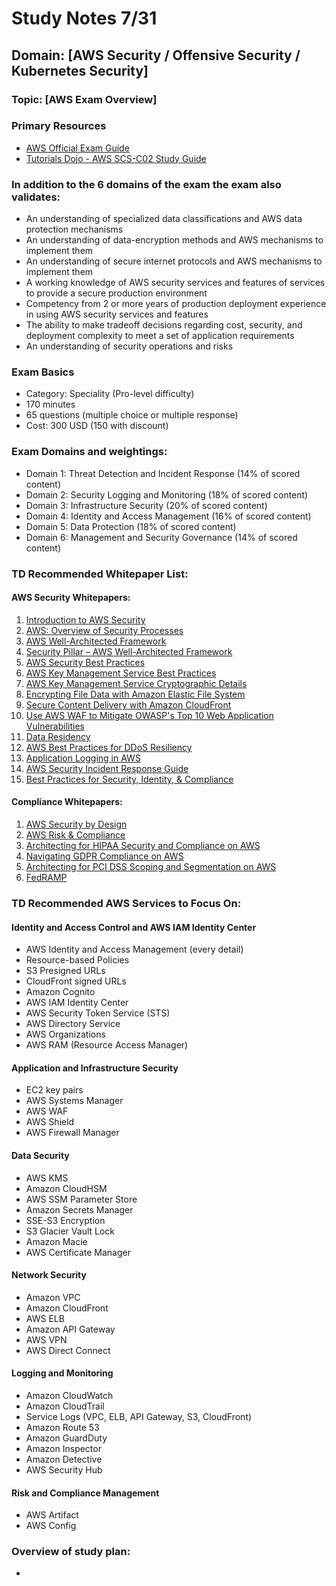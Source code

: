 # Study Notes 7/31

## Domain: [AWS Security / Offensive Security / Kubernetes Security]

### Topic: [AWS Exam Overview]

### Primary Resources
- [AWS Official Exam Guide](https://d1.awsstatic.com/onedam/marketing-channels/website/aws/en_US/certification/approved/pdfs/docs-security-spec/AWS-Certified-Security-Specialty_Exam-Guide.pdf)
- [Tutorials Dojo - AWS SCS-C02 Study Guide](./Tutorials-Dojo-Study-Guide-AWS-Certified-Security-Specialty-2024-04-18-zrgfrm.pdf)

### In addition to the 6 domains of the exam the exam also validates:
- An understanding of specialized data classifications and AWS data protection mechanisms
- An understanding of data-encryption methods and AWS mechanisms to implement them
- An understanding of secure internet protocols and AWS mechanisms to implement them
- A working knowledge of AWS security services and features of services to provide a secure production environment
- Competency from 2 or more years of production deployment experience in using AWS security services and features
- The ability to make tradeoff decisions regarding cost, security, and deployment complexity to meet a set of application requirements
- An understanding of security operations and risks 

### Exam Basics
- Category: Speciality (Pro-level difficulty)
- 170 minutes
- 65 questions (multiple choice or multiple response)
- Cost: 300 USD (150 with discount)

### Exam Domains and weightings:
- Domain 1: Threat Detection and Incident Response (14% of scored content)
- Domain 2: Security Logging and Monitoring (18% of scored content)
- Domain 3: Infrastructure Security (20% of scored content)
- Domain 4: Identity and Access Management (16% of scored content)
- Domain 5: Data Protection (18% of scored content)
- Domain 6: Management and Security Governance (14% of scored content)

### TD Recommended Whitepaper List:

#### AWS Security Whitepapers:
1. [Introduction to AWS Security](https://d1.awsstatic.com/whitepapers/Security/Intro_to_AWS_Security.pdf?did=wp_card&trk=wp_card)
2. [AWS: Overview of Security Processes](https://docs.aws.amazon.com/pdfs/whitepapers/latest/aws-overview-security-processes/aws-overview-security-processes.pdf)
3. [AWS Well-Architected Framework](https://docs.aws.amazon.com/wellarchitected/latest/framework/welcome.html)
4. [Security Pillar – AWS Well-Architected Framework](https://docs.aws.amazon.com/wellarchitected/latest/security-pillar/welcome.html)
5. [AWS Security Best Practices](https://aws.amazon.com/architecture/security-identity-compliance)
6. [AWS Key Management Service Best Practices](https://d1.awsstatic.com/whitepapers/aws-kms-best-practices.pdf?did=wp_card&trk=wp_card)
7. [AWS Key Management Service Cryptographic Details](https://docs.aws.amazon.com/kms/latest/cryptographic-details/intro.html)
8. [Encrypting File Data with Amazon Elastic File System](https://docs.aws.amazon.com/whitepapers/latest/efs-encrypted-file-systems/efs-encrypted-file-systems.html)
9. [Secure Content Delivery with Amazon CloudFront](https://docs.aws.amazon.com/whitepapers/latest/secure-content-delivery-amazon-cloudfront/secure-content-delivery-with-amazon-cloudfront.html)
10. [Use AWS WAF to Mitigate OWASP's Top 10 Web Application Vulnerabilities](https://docs.aws.amazon.com/whitepapers/latest/guidelines-for-implementing-aws-waf/guidelines-for-implementing-aws-waf.html)
11. [Data Residency](https://d1.awsstatic.com/whitepapers/compliance/Data_Residency_Whitepaper.pdf?did=wp_card&trk=wp_card)
12. [AWS Best Practices for DDoS Resiliency](https://docs.aws.amazon.com/whitepapers/latest/aws-best-practices-ddos-resiliency/welcome.html)
13. [Application Logging in AWS](https://docs.aws.amazon.com/wellarchitected/latest/security-pillar/sec_detect_investigate_events_app_service_logging.html)
14. [AWS Security Incident Response Guide](https://docs.aws.amazon.com/whitepapers/latest/aws-security-incident-response-guide/aws-security-incident-response-guide.html)
15. [Best Practices for Security, Identity, & Compliance](https://aws.amazon.com/architecture/security-identity-compliance)

#### Compliance Whitepapers:
1. [AWS Security by Design](https://d1.awsstatic.com/whitepapers/compliance/Intro_to_Security_by_Design.pdf)
2. [AWS Risk & Compliance](https://d1.awsstatic.com/whitepapers/compliance/AWS_Risk_and_Compliance_Whitepaper.pdf?did=wp_card&trk=wp_card)
3. [Architecting for HIPAA Security and Compliance on AWS](https://docs.aws.amazon.com/whitepapers/latest/architecting-hipaa-security-and-compliance-on-aws/architecting-hipaa-security-and-compliance-on-aws.html)
4. [Navigating GDPR Compliance on AWS](https://docs.aws.amazon.com/whitepapers/latest/navigating-gdpr-compliance/welcome.html)
5. [Architecting for PCI DSS Scoping and Segmentation on AWS](https://d1.awsstatic.com/whitepapers/compliance/architecting-pci-dss-segmentation-scoping-aws.pdf)
6. [FedRAMP](https://aws.amazon.com/compliance/fedramp/)


### TD Recommended AWS Services to Focus On:

#### Identity and Access Control and AWS IAM Identity Center
- AWS Identity and Access Management (every detail)
- Resource-based Policies
- S3 Presigned URLs
- CloudFront signed URLs
- Amazon Cognito
- AWS IAM Identity Center
- AWS Security Token Service (STS)
- AWS Directory Service
- AWS Organizations
- AWS RAM (Resource Access Manager)

#### Application and Infrastructure Security
- EC2 key pairs
- AWS Systems Manager
- AWS WAF
- AWS Shield
- AWS Firewall Manager

#### Data Security
- AWS KMS
- Amazon CloudHSM
- AWS SSM Parameter Store
- Amazon Secrets Manager
- SSE-S3 Encryption
- S3 Glacier Vault Lock
- Amazon Macie
- AWS Certificate Manager

#### Network Security
- Amazon VPC
- Amazon CloudFront
- AWS ELB
- Amazon API Gateway
- AWS VPN
- AWS Direct Connect

#### Logging and Monitoring
- Amazon CloudWatch
- Amazon CloudTrail
- Service Logs (VPC, ELB, API Gateway, S3, CloudFront)
- Amazon Route 53
- Amazon GuardDuty
- Amazon Inspector
- Amazon Detective
- AWS Security Hub

#### Risk and Compliance Management
- AWS Artifact
- AWS Config

### Overview of study plan:
- 